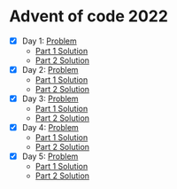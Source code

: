 # Advent of code 2022

- [x] Day 1: [Problem](https://adventofcode.com/2022/day/1)
  - [Part 1 Solution](/Day%201/part1.js)
  - [Part 2 Solution](./Day%201/part2.js)
- [x] Day 2: [Problem](https://adventofcode.com/2022/day/2)
  - [Part 1 Solution](/Day%202/part1.js)
  - [Part 2 Solution](./Day%202/part2.js)
- [x] Day 3: [Problem](https://adventofcode.com/2022/day/3)
  - [Part 1 Solution](/Day%203/part1.js)
  - [Part 2 Solution](./Day%203/part2.js)
- [x] Day 4: [Problem](https://adventofcode.com/2022/day/4)
  - [Part 1 Solution](/Day%204/part1.js)
  - [Part 2 Solution](./Day%204/part2.js)
- [x] Day 5: [Problem](https://adventofcode.com/2022/day/5)
  - [Part 1 Solution](/Day%205/part1.js)
  - [Part 2 Solution](./Day%205/part2.js)
